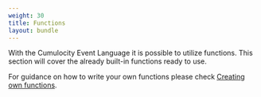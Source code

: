 ```yaml
---
weight: 30
title: Functions
layout: bundle
---
```


With the Cumulocity Event Language it is possible to utilize functions. This section will cover the already built-in functions ready to use. 

For guidance on how to write your own functions please check [Creating own functions](/event-language/advanced#creating-own-functions).